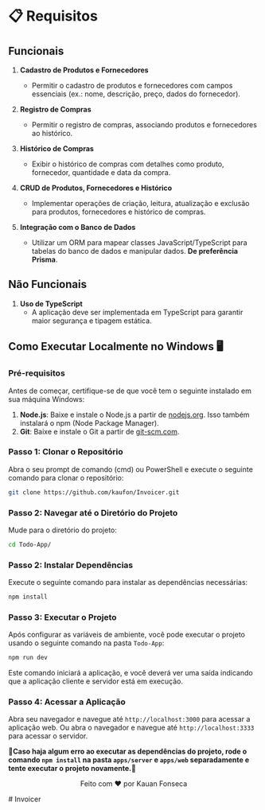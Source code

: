 # 📋 Requisitos

## Funcionais
1. **Cadastro de Produtos e Fornecedores**
   - Permitir o cadastro de produtos e fornecedores com campos essenciais (ex.: nome, descrição, preço, dados do fornecedor).
   
2. **Registro de Compras**
   - Permitir o registro de compras, associando produtos e fornecedores ao histórico.
   
3. **Histórico de Compras**
   - Exibir o histórico de compras com detalhes como produto, fornecedor, quantidade e data da compra.

4. **CRUD de Produtos, Fornecedores e Histórico**
   - Implementar operações de criação, leitura, atualização e exclusão para produtos, fornecedores e histórico de compras.

5. **Integração com o Banco de Dados**
   - Utilizar um ORM para mapear classes JavaScript/TypeScript para tabelas do banco de dados e manipular dados. **De preferência Prisma**.

## Não Funcionais
1. **Uso de TypeScript**
   - A aplicação deve ser implementada em TypeScript para garantir maior segurança e tipagem estática.


## Como Executar Localmente no Windows 🖥️

### Pré-requisitos

Antes de começar, certifique-se de que você tem o seguinte instalado em sua máquina Windows:

1. **Node.js**: Baixe e instale o Node.js a partir de [nodejs.org](https://nodejs.org/). Isso também instalará o npm (Node Package Manager).
2. **Git**: Baixe e instale o Git a partir de [git-scm.com](https://git-scm.com/).

### Passo 1: Clonar o Repositório

Abra o seu prompt de comando (cmd) ou PowerShell e execute o seguinte comando para clonar o repositório:

```bash
git clone https://github.com/kaufon/Invoicer.git
```

### Passo 2: Navegar até o Diretório do Projeto

Mude para o diretório do projeto:

```bash
cd Todo-App/
```

### Passo 2: Instalar Dependências

Execute o seguinte comando para instalar as dependências necessárias:

```bash
npm install
```


### Passo 3: Executar o Projeto

Após configurar as variáveis de ambiente, você pode executar o projeto usando o seguinte comando na pasta `Todo-App`:

```bash
npm run dev
```

Este comando iniciará a aplicação, e você deverá ver uma saída indicando que a aplicação cliente e servidor está em execução.

### Passo 4: Acessar a Aplicação

Abra seu navegador e navegue até `http://localhost:3000` para acessar a aplicação web.
Ou abra o navegador e navegue até `http://localhost:3333` para acessar o servidor.

**🚧Caso haja algum erro ao executar as dependências do projeto, rode o comando `npm install` na pasta `apps/server` e `apps/web` separadamente e tente executar o projeto novamente.🚧**

<p align="center">
  Feito com ❤️ por Kauan Fonseca 
</p>
# Invoicer
